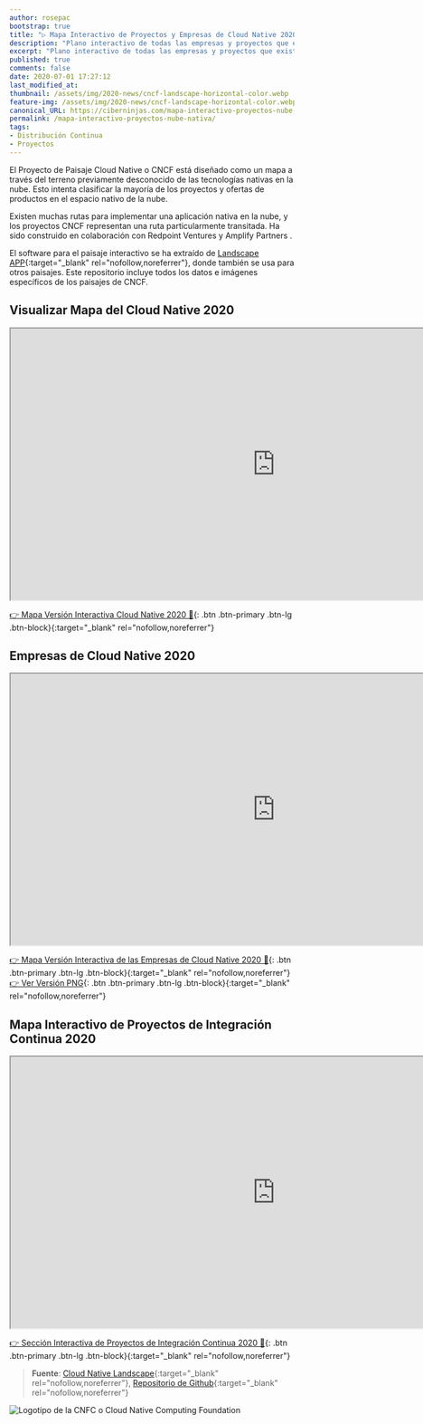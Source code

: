 ```yaml
---
author: rosepac
bootstrap: true
title: "▷ Mapa Interactivo de Proyectos y Empresas de Cloud Native 2020"
description: "Plano interactivo de todas las empresas y proyectos que existen relacionados con la Nube Nativa o Cloud Native"
excerpt: "Plano interactivo de todas las empresas y proyectos que existen relacionados con la Nube Nativa o Cloud Native"
published: true
comments: false
date: 2020-07-01 17:27:12
last_modified_at: 
thumbnail: /assets/img/2020-news/cncf-landscape-horizontal-color.webp
feature-img: /assets/img/2020-news/cncf-landscape-horizontal-color.webp
canonical_URL: https://ciberninjas.com/mapa-interactivo-proyectos-nube-nativa/
permalink: /mapa-interactivo-proyectos-nube-nativa/
tags:
- Distribución Continua
- Proyectos
---
```


El Proyecto de Paisaje Cloud Native o CNCF está diseñado como un mapa a través del terreno previamente desconocido de las tecnologías nativas en la nube. Esto intenta clasificar la mayoría de los proyectos y ofertas de productos en el espacio nativo de la nube.

Existen muchas rutas para implementar una aplicación nativa en la nube, y los proyectos CNCF representan una ruta particularmente transitada. Ha sido construido en colaboración con Redpoint Ventures y Amplify Partners .

El software para el paisaje interactivo se ha extraído de [Landscape APP](https://github.com/cncf/landscapeapp){:target="_blank" rel="nofollow,noreferrer"}, donde también se usa para otros paisajes. Este repositorio incluye todos los datos e imágenes específicos de los paisajes de CNCF.

## Visualizar Mapa del Cloud Native 2020

<iframe src="https://drive.google.com/file/d/1rJYvT8stuQGdC9flxfS6YZIM6tvfwLlx/preview" width="935" height="480"></iframe>

[👉 Mapa Versión Interactiva Cloud Native 2020 🔨](https://landscape.cncf.io/){: .btn .btn-primary .btn-lg .btn-block}{:target="_blank" rel="nofollow,noreferrer"}

## Empresas de Cloud Native 2020

<iframe src="https://drive.google.com/file/d/1YE5QRDGdGdQ9wOuwUJeqxAyAjmMGInO5/preview" width="935" height="480"></iframe>

[👉 Mapa Versión Interactiva de las Empresas de Cloud Native 2020 🔨](https://landscape.cncf.io/format=members){: .btn .btn-primary .btn-lg .btn-block}{:target="_blank" rel="nofollow,noreferrer"}
[👉 Ver Versión PNG](https://i.ibb.co/H7bMp0j/members.png){: .btn .btn-primary .btn-lg .btn-block}{:target="_blank" rel="nofollow,noreferrer"}

## Mapa Interactivo de Proyectos de Integración Continua 2020

<iframe src="https://drive.google.com/file/d/112z7x5umj2a3bKs9_p7k9Wu5Ygiiffgk/preview" width="935" height="480"></iframe>

[👉 Sección Interactiva de Proyectos de Integración Continua 2020 🔨](https://landscape.cncf.io/category=continuous-integration-delivery&format=card-mode&grouping=category){: .btn .btn-primary .btn-lg .btn-block}{:target="_blank" rel="nofollow,noreferrer"}

> **Fuente**: [Cloud Native Landscape](https://landscape.cncf.io/){:target="_blank" rel="nofollow,noreferrer"}, [Repositorio de Github](https://github.com/cncf/landscape#cloud-native-landscape){:target="_blank" rel="nofollow,noreferrer"}

![Logotipo de la CNFC o Cloud Native Computing Foundation](/assets/img/2020-news/cncf-landscape-horizontal-color.png "Logotipo de la CNFC o Cloud Native Computing Foundation")
